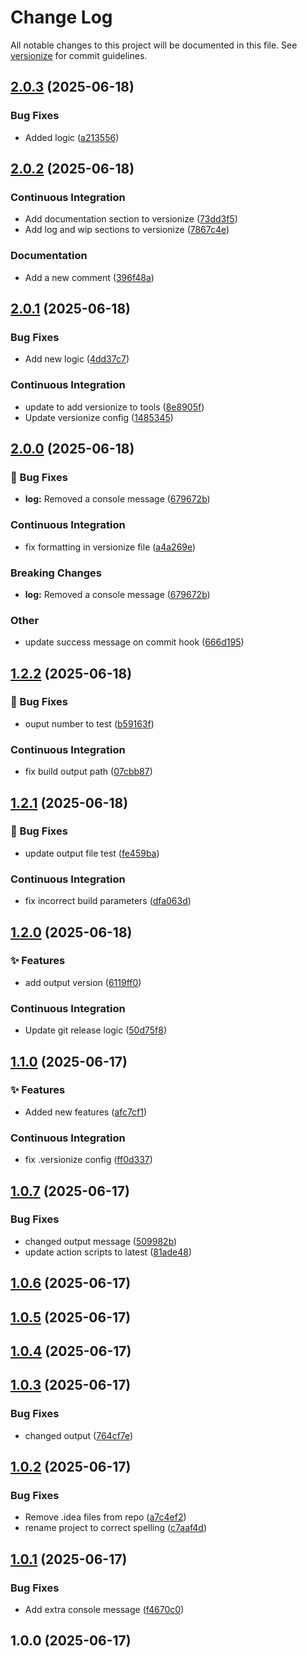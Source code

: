 # Change Log

All notable changes to this project will be documented in this file. See [versionize](https://github.com/versionize/versionize) for commit guidelines.

<a name="2.0.3"></a>
## [2.0.3](https://www.github.com/jeffu231/BuildTestConsoleApp/releases/tag/v2.0.3) (2025-06-18)

### Bug Fixes

* Added logic ([a213556](https://www.github.com/jeffu231/BuildTestConsoleApp/commit/a213556ebd9134e3b22634dff27f4a280206c082))

<a name="2.0.2"></a>
## [2.0.2](https://www.github.com/jeffu231/BuildTestConsoleApp/releases/tag/v2.0.2) (2025-06-18)

### Continuous Integration

* Add documentation section to versionize ([73dd3f5](https://www.github.com/jeffu231/BuildTestConsoleApp/commit/73dd3f50a42e70c0106d40a21cdec62e2c71da51))
* Add log and wip sections to versionize ([7867c4e](https://www.github.com/jeffu231/BuildTestConsoleApp/commit/7867c4eec7a2d36505627ab9c8da35335f08a026))

### Documentation

* Add a new comment ([396f48a](https://www.github.com/jeffu231/BuildTestConsoleApp/commit/396f48ab657b71ca9a159f3e38d650a7ae341fc8))

<a name="2.0.1"></a>
## [2.0.1](https://www.github.com/jeffu231/BuildTestConsoleApp/releases/tag/v2.0.1) (2025-06-18)

### Bug Fixes

* Add new logic ([4dd37c7](https://www.github.com/jeffu231/BuildTestConsoleApp/commit/4dd37c7d8618a05b30a44fac4b146909af70d795))

### Continuous Integration

* update to add versionize to tools ([8e8905f](https://www.github.com/jeffu231/BuildTestConsoleApp/commit/8e8905fc9179f13f2179e11170f7bebf547bc8a8))
* Update versionize config ([1485345](https://www.github.com/jeffu231/BuildTestConsoleApp/commit/148534524fd23b1b0e526aa790e308f411533a4f))

<a name="2.0.0"></a>
## [2.0.0](https://www.github.com/jeffu231/BuildTestConsoleApp/releases/tag/v2.0.0) (2025-06-18)

### 🐛 Bug Fixes

* **log:** Removed a console message ([679672b](https://www.github.com/jeffu231/BuildTestConsoleApp/commit/679672bd85159dce7ac81d819d0f3b3bf2ada1d6))

### Continuous Integration

* fix formatting in versionize file ([a4a269e](https://www.github.com/jeffu231/BuildTestConsoleApp/commit/a4a269ef05b3c167ed352c322ad59f96541e55ff))

### Breaking Changes

* **log:** Removed a console message ([679672b](https://www.github.com/jeffu231/BuildTestConsoleApp/commit/679672bd85159dce7ac81d819d0f3b3bf2ada1d6))

### Other

* update success message on commit hook ([666d195](https://www.github.com/jeffu231/BuildTestConsoleApp/commit/666d195a06882b374df0bc6ba72ce571381ae69d))

<a name="1.2.2"></a>
## [1.2.2](https://www.github.com/jeffu231/BuildTestConsoleApp/releases/tag/v1.2.2) (2025-06-18)

### 🐛 Bug Fixes

* ouput number to test ([b59163f](https://www.github.com/jeffu231/BuildTestConsoleApp/commit/b59163f16eea3e8b1c817b5bea9c4e3a2c5d762f))

### Continuous Integration

* fix build output path ([07cbb87](https://www.github.com/jeffu231/BuildTestConsoleApp/commit/07cbb8793ecb12968e423287c7db92c1350a64a2))

<a name="1.2.1"></a>
## [1.2.1](https://www.github.com/jeffu231/BuildTestConsoleApp/releases/tag/v1.2.1) (2025-06-18)

### 🐛 Bug Fixes

* update output file test ([fe459ba](https://www.github.com/jeffu231/BuildTestConsoleApp/commit/fe459ba4f014533eecb3c30873a53a9f95489f55))

### Continuous Integration

* fix incorrect build parameters ([dfa063d](https://www.github.com/jeffu231/BuildTestConsoleApp/commit/dfa063dd34ec36f0f49844798c0a34ad5a155640))

<a name="1.2.0"></a>
## [1.2.0](https://www.github.com/jeffu231/BuildTestConsoleApp/releases/tag/v1.2.0) (2025-06-18)

### ✨ Features

* add output version ([6119ff0](https://www.github.com/jeffu231/BuildTestConsoleApp/commit/6119ff05fae37ce07cd70117dd8b85199bd1ca07))

### Continuous Integration

* Update git release logic ([50d75f8](https://www.github.com/jeffu231/BuildTestConsoleApp/commit/50d75f814800b0cc59887e30dad5b5354b97ae15))

<a name="1.1.0"></a>
## [1.1.0](https://www.github.com/jeffu231/BuildTestConsoleApp/releases/tag/v1.1.0) (2025-06-17)

### ✨ Features

* Added new features ([afc7cf1](https://www.github.com/jeffu231/BuildTestConsoleApp/commit/afc7cf16d4f11a21b3bde3500917d407f99b3ebc))

### Continuous Integration

* fix .versionize config ([ff0d337](https://www.github.com/jeffu231/BuildTestConsoleApp/commit/ff0d337a3aff6cba7e2c150f159a0f8004250bdc))

<a name="1.0.7"></a>
## [1.0.7](https://www.github.com/jeffu231/BuildTestConsoleApp/releases/tag/v1.0.7) (2025-06-17)

### Bug Fixes

* changed output message ([509982b](https://www.github.com/jeffu231/BuildTestConsoleApp/commit/509982b12f6934273ee6ccb6bb04dce8dedac491))
* update action scripts to latest ([81ade48](https://www.github.com/jeffu231/BuildTestConsoleApp/commit/81ade488a60aed5582260b90699c7ec2c4e3b63c))

<a name="1.0.6"></a>
## [1.0.6](https://www.github.com/jeffu231/BuildTestConsoleApp/releases/tag/v1.0.6) (2025-06-17)

<a name="1.0.5"></a>
## [1.0.5](https://www.github.com/jeffu231/BuildTestConsoleApp/releases/tag/v1.0.5) (2025-06-17)

<a name="1.0.4"></a>
## [1.0.4](https://www.github.com/jeffu231/BuildTestConsoleApp/releases/tag/v1.0.4) (2025-06-17)

<a name="1.0.3"></a>
## [1.0.3](https://www.github.com/jeffu231/BuildTestConsoleApp/releases/tag/v1.0.3) (2025-06-17)

### Bug Fixes

* changed output ([764cf7e](https://www.github.com/jeffu231/BuildTestConsoleApp/commit/764cf7e7f282f6da5c1dffc56cb576d1287d86aa))

<a name="1.0.2"></a>
## [1.0.2](https://www.github.com/jeffu231/BuildTestConsoleApp/releases/tag/v1.0.2) (2025-06-17)

### Bug Fixes

* Remove .idea files from repo ([a7c4ef2](https://www.github.com/jeffu231/BuildTestConsoleApp/commit/a7c4ef24a046acf7f1b3135e1ef1f26d6b69a3ec))
* rename project to correct spelling ([c7aaf4d](https://www.github.com/jeffu231/BuildTestConsoleApp/commit/c7aaf4d1789ebdf12679fae65a7291f449c1749f))

<a name="1.0.1"></a>
## [1.0.1](https://www.github.com/jeffu231/BuildTestConsoleApp/releases/tag/v1.0.1) (2025-06-17)

### Bug Fixes

* Add extra console message ([f4670c0](https://www.github.com/jeffu231/BuildTestConsoleApp/commit/f4670c0ef41e0283eab076e0c99b7e0d625c0b6f))

<a name="1.0.0"></a>
## 1.0.0 (2025-06-17)


